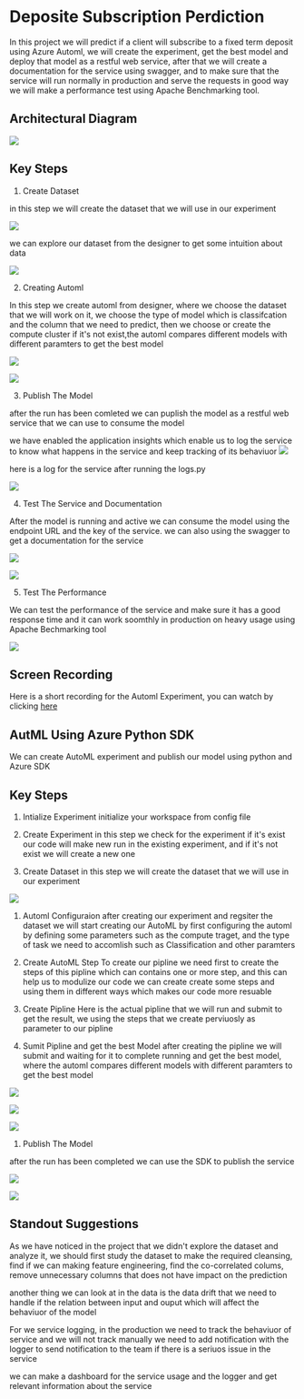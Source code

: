 # Deposite Subscription Perdiction

In this project we will predict if a client will subscribe to a fixed term deposit using Azure Automl, we will create the experiment, get the best model and deploy that model as a restful web service, after that we will create a documentation for the service using swagger, and to make sure that the service will run normally in production and serve the requests in good way we will make a performance test using Apache Benchmarking tool.

## Architectural Diagram

![](AzureML.jpeg)


## Key Steps

1. Create Dataset 

in this step we will create the dataset that we will use in our experiment 

![](screen_shots/RegisterdDataSets.png)

we can explore our dataset from the designer to get some intuition about data

![](screen_shots/DataSet.png)

2. Creating Automl

In this step we create automl from designer, where we choose the dataset that we will work on it, we choose the type of model which is classifcation and the column that we need to predict, then we choose or create the compute cluster if it's not exist,the automl compares different models with different paramters to get the best model 

![](screen_shots/Experiment2.png)

![](screen_shots/Experiment.png)


3. Publish The Model

after the run has been comleted we can puplish the model as a restful web service that we can use to consume the model

we have enabled the application insights which enable us to log the service to know what happens in the service and keep tracking of its behaviuor
![](screen_shots/ApplicationInsightsEnabled.png)

here is a log for the service after running the logs.py 

![](screen_shots/Logs.png)

4. Test The Service and Documentation

After the model is running and active we can consume the model using the endpoint URL and the key of the service. we can also using the swagger to get a documentation for the service


![](screen_shots/Swagger.png)

![](screen_shots/endpoint.png)

5. Test The Performance

We can test the performance of the service and make sure it has a good response time and it can work soomthly in production on heavy usage using Apache Bechmarking tool

![](screen_shots/Benchmark1.png)

## Screen Recording

Here is a short recording for the Automl Experiment, you can watch by clicking [here](https://youtu.be/GKrMMWFxeNw)


## AutML Using Azure Python SDK

We can create AutoML experiment and publish our model using python and Azure SDK

## Key Steps
1. Intialize Experiment
initialize your workspace from config file

2. Create Experiment
in this step we check for the experiment if it's exist our code will make new run in the existing experiment, and if it's not exist we will create a new one


1. Create Dataset 
in this step we will create the dataset that we will use in our experiment 

![](screen_shots/pipline/dataset.png)


1. Automl Configuraion
after creating our experiment and regsiter the dataset we will start creating our AutoML by first configuring the automl by defining some parameters such as the compute traget, and the type of task we need to accomlish such as Classification and other paramters
5. Create AutoML Step
To create our pipline we need first to create the steps of this pipline which can contains one or more step, and this can help us to modulize our code we can create create some steps and using them in different ways which makes our code more resuable

6. Create Pipline
Here is the actual pipline that we will run and submit to get the result, we using the steps that we create perviuosly as parameter to our pipline

7. Sumit Pipline and get the best Model
after creating the pipline we will submit and waiting for it to complete running and get the best model, where the automl compares different models with different paramters to get the best model 

![](screen_shots/pipline/wedget.png)

![](screen_shots/CompletedExperiments.png)

![](screen_shots/pipline/sechedulerun.png)

1. Publish The Model

after the run has been completed we can use the SDK to publish the service

![](screen_shots/pipline/endpointpipline.png)

![](screen_shots/pipline/restfulservice.png)

## Standout Suggestions

As we have noticed in the project that we didn't explore the dataset and analyze it, we should first study the dataset to make the required cleansing, find if we can making feature engineering, find the co-correlated colums, remove unnecessary columns that does not have impact on the prediction

another thing we can look at in the data is the data drift that we need to handle if the relation between input and ouput which will affect the behaviuor of the model

For we service logging, in the production we need to track the behaviuor of service and we will not track manually we need to add notification with the logger to send notification to the team if there is a seriuos issue in the service

we can make a dashboard for the service usage and the logger and get relevant information about the service
